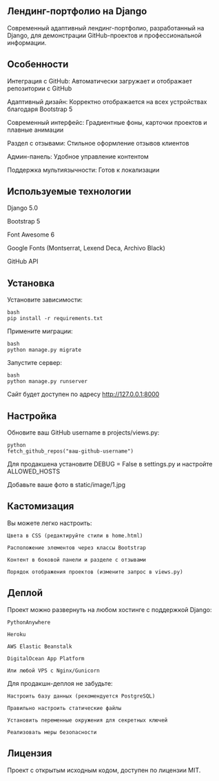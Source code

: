 ## Лендинг-портфолио на Django

  Современный адаптивный лендинг-портфолио, разработанный на Django, для демонстрации GitHub-проектов и профессиональной информации.

## Особенности
  Интеграция с GitHub: Автоматически загружает и отображает репозитории с GitHub
  
  Адаптивный дизайн: Корректно отображается на всех устройствах благодаря Bootstrap 5
  
  Современный интерфейс: Градиентные фоны, карточки проектов и плавные анимации
  
  Раздел с отзывами: Стильное оформление отзывов клиентов
  
  Админ-панель: Удобное управление контентом
  
  Поддержка мультиязычности: Готов к локализации

## Используемые технологии
  Django 5.0
  
  Bootstrap 5
  
  Font Awesome 6
  
  Google Fonts (Montserrat, Lexend Deca, Archivo Black)
  
  GitHub API

## Установка
  Установите зависимости:
    
    bash
    pip install -r requirements.txt
  Примените миграции:
    
    bash
    python manage.py migrate
    
  Запустите сервер:
    
    bash
    python manage.py runserver
  Сайт будет доступен по адресу http://127.0.0.1:8000

## Настройка
  Обновите ваш GitHub username в projects/views.py:
  
    python
    fetch_github_repos("ваш-github-username")
  Для продакшена установите DEBUG = False в settings.py и настройте ALLOWED_HOSTS
  
  Добавьте ваше фото в static/image/1.jpg

## Кастомизация
  Вы можете легко настроить:
    
    Цвета в CSS (редактируйте стили в home.html)
    
    Расположение элементов через классы Bootstrap
    
    Контент в боковой панели и разделе с отзывами
    
    Порядок отображения проектов (измените запрос в views.py)

## Деплой
  Проект можно развернуть на любом хостинге с поддержкой Django:
    
    PythonAnywhere
    
    Heroku
    
    AWS Elastic Beanstalk
    
    DigitalOcean App Platform
    
    Или любой VPS с Nginx/Gunicorn

  Для продакшн-деплоя не забудьте:

    Настроить базу данных (рекомендуется PostgreSQL)
    
    Правильно настроить статические файлы
    
    Установить переменные окружения для секретных ключей
    
    Реализовать меры безопасности

## Лицензия
  Проект с открытым исходным кодом, доступен по лицензии MIT.

